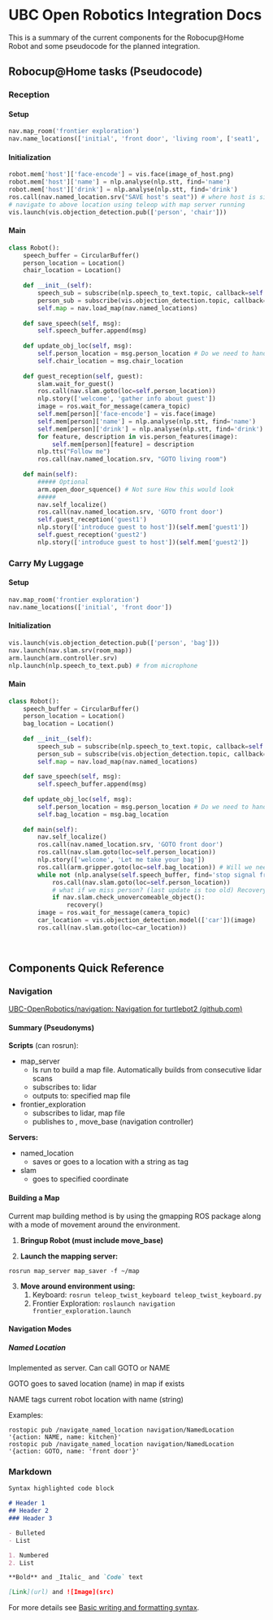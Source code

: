 # UBC Open Robotics Integration Docs

This is a summary of the current components for the Robocup@Home Robot and some pseudocode for the planned integration.

## Robocup@Home tasks (Pseudocode)

### Reception

#### Setup

``````python
nav.map_room('frontier exploration')
nav.name_locations(['initial', 'front door', 'living room', ['seat1', 'seat2', ...]])
``````

#### Initialization

```python
robot.mem['host']['face-encode'] = vis.face(image_of_host.png)
robot.mem['host']['name'] = nlp.analyse(nlp.stt, find='name')
robot.mem['host']['drink'] = nlp.analyse(nlp.stt, find='drink')
ros.call(nav.named_location.srv("SAVE host's seat")) # where host is sitting
# navigate to above location using teleop with map server running
vis.launch(vis.objection_detection.pub(['person', 'chair']))
```

#### Main

```py
class Robot():
	speech_buffer = CircularBuffer()
    person_location = Location()
    chair_location = Location()
    
    def __init__(self):
        speech_sub = subscribe(nlp.speech_to_text.topic, callback=self.save_speech)
        person_sub = subscribe(vis.objection_detection.topic, callback=self.update_obj_loc)
        self.map = nav.load_map(nav.named_locations)
        
    def save_speech(self, msg):
        self.speech_buffer.append(msg)
        
    def update_obj_loc(self, msg):
        self.person_location = msg.person_location # Do we need to handle multiple people?
        self.chair_location = msg.chair_location
    
    def guest_reception(self, guest):
    	slam.wait_for_guest()
        ros.call(nav.slam.goto(loc=self.person_location))
        nlp.story(['welcome', 'gather info about guest'])
        image = ros.wait_for_message(camera_topic)
        self.mem[person]['face-encode'] = vis.face(image)
        self.mem[person]['name'] = nlp.analyse(nlp.stt, find='name')
        self.mem[person]['drink'] = nlp.analyse(nlp.stt, find='drink')
        for feature, description in vis.person_features(image):
        	self.mem[person][feature] = description
		nlp.tts("Follow me")
        ros.call(nav.named_location.srv, "GOTO living room")
        
    def main(self):
        ##### Optional
        arm.open_door_squence() # Not sure How this would look
        #####
        nav.self_localize()
        ros.call(nav.named_location.srv, 'GOTO front door')
        self.guest_reception('guest1')
        nlp.story(['introduce guest to host'])(self.mem['guest1'])
        self.guest_reception('guest2')
        nlp.story(['introduce guest to host'])(self.mem['guest2'])
```

### Carry My Luggage

#### Setup

```python
nav.map_room('frontier exploration')
nav.name_locations(['initial', 'front door'])
```

#### Initialization

```python
vis.launch(vis.objection_detection.pub(['person', 'bag']))
nav.launch(nav.slam.srv(room_map))
arm.launch(arm.controller.srv)
nlp.launch(nlp.speech_to_text.pub) # from microphone
```

#### Main

```python
class Robot():
	speech_buffer = CircularBuffer()
    person_location = Location()
    bag_location = Location()
    
    def __init__(self):
        speech_sub = subscribe(nlp.speech_to_text.topic, callback=self.save_speech)
        person_sub = subscribe(vis.objection_detection.topic, callback=self.update_obj_loc)
        self.map = nav.load_map(nav.named_locations)
        
    def save_speech(self, msg):
        self.speech_buffer.append(msg)
        
    def update_obj_loc(self, msg):
        self.person_location = msg.person_location # Do we need to handle multiple people?
        self.bag_location = msg.bag_location
        
    def main(self):
        nav.self_localize()
        ros.call(nav.named_location.srv, 'GOTO front door')
        ros.call(nav.slam.goto(loc=self.person_location))
        nlp.story(['welcome', 'Let me take your bag'])
		ros.call(arm.gripper.goto(loc=self.bag_location)) # Will we need handle? Do we need to do handover
        while not (nlp.analyse(self.speech_buffer, find='stop signal from person')):
            ros.call(nav.slam.goto(loc=self.person_location)) 
            # what if we miss person? (last update is too old) Recovery action.
            if nav.slam.check_unovercomeable_object():
                recovery()
        image = ros.wait_for_message(camera_topic)
        car_location = vis.objection_detection.model(['car'])(image)
        ros.call(nav.slam.goto(loc=car_location))
        
        
```





## Components Quick Reference

### Navigation

[UBC-OpenRobotics/navigation: Navigation for turtlebot2 (github.com)](https://github.com/UBC-OpenRobotics/navigation)

#### Summary (Pseudonyms)

**Scripts** (can rosrun):

* map_server
  * Is run to build a map file. Automatically builds from consecutive lidar scans
  * subscribes to: lidar
  * outputs to: specified map file
* frontier_exploration
  * subscribes to lidar, map file
  * publishes to , move_base (navigation controller)

**Servers:**

* named_location
  * saves or goes to a location with a string as tag
* slam
  * goes to specified coordinate

#### Building a Map

Current map building method is by using the gmapping ROS package along with a mode of movement around the environment.

1. **Bringup Robot (must include move_base)**

2. **Launch the mapping server:** 

```shell
rosrun map_server map_saver -f ~/map
```

3. **Move around environment using:** 
   1. Keyboard: ```rosrun teleop_twist_keyboard teleop_twist_keyboard.py``` 
   2. Frontier Exploration: ```roslaunch navigation frontier_exploration.launch```

#### Navigation Modes

##### Named Location

Implemented as server. Can call GOTO or NAME

GOTO goes to saved location (name) in map if exists

NAME tags current robot location with name (string)

Examples: 

```shell
rostopic pub /navigate_named_location navigation/NamedLocation '{action: NAME, name: kitchen}'
rostopic pub /navigate_named_location navigation/NamedLocation '{action: GOTO, name: 'front door'}'
```

### Markdown

```markdown
Syntax highlighted code block

# Header 1
## Header 2
### Header 3

- Bulleted
- List

1. Numbered
2. List

**Bold** and _Italic_ and `Code` text

[Link](url) and ![Image](src)
```

For more details see [Basic writing and formatting syntax](https://docs.github.com/en/github/writing-on-github/getting-started-with-writing-and-formatting-on-github/basic-writing-and-formatting-syntax).
